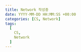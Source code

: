 ```yaml
---
title: Network 작성중
date: YYYY-MM-DD HH:MM:SS +00:00
categories: [CS, Network]
tags:
  [
    CS,
    Network
  ]
---
```

